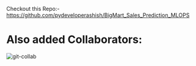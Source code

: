 Checkout this Repo:- https://github.com/pydeveloperashish/BigMart_Sales_Prediction_MLOPS

# Also added Collaborators:

![git-collab](https://user-images.githubusercontent.com/59412013/195390027-89a97f80-e3fd-4e09-9443-6dc4a0571efe.png)
